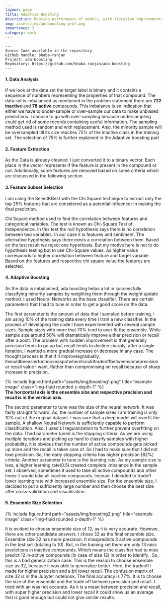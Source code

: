 ```yaml
---
layout: page
title: Adaptive Boosting
description: Boosing performance of models, with iterative improvements for Imbalance Dataset.
img: assets/img/adaboosting-prof.png
importance: 2
category: work
---
```


    ---
    Source Code available in the repository
    Github handle: bhaba-ranjan
    Project: ada-boosting
    Repository: https://github.com/bhaba-ranjan/ada-boosting    
    ---


#### 1. Data Analysis

If we look at the data set the target label is binary and it contains a sequence of numbers
representing the properties of that compound. The data set is imbalanced as mentioned in the problem
statement there are **722 inactive** and **78 active** compounds. This imbalance is an indication that either
we have to under-sample or over-sample our data to make unbiased predictions. I choose to go with
over-sampling because undersampling could get rid of some records containing useful information. The
sampling method used is random and with replacement. Also, the minority sample will be oversampled
till its size reaches 75% of the inactive class in the training set. The selection of 75% is further explained
in the Adaptive boosting part

#### 2. Feature Extraction
As the Data is already cleaned. I just converted it to a binary vector. Each place in the vector represents if the feature is present in the compound or not. Additionally, some features are removed based on some criteria which are discussed in the following section.

#### 3. Feature Subset Selection
I am using the SelectKBest with the Chi Square technique to extract only the top 25% features that are considered as a potential influencer in making the final prediction.

Chi Square method used to find the correlation between features and categorical variables. The test is known as Chi-Square Test of Independence. In this test the null hypothesis says there is no correlation between two variables. In our case it is features and sentiment. The alternative hypothesis says there exists a correlation between them. Based on the test result we reject one hypothesis. But my motive here is not to do hypothesis testing but to use Chi-Square values. As higher value corresponds to higher correlation between feature and target variable. Based on the features and respective chi square value the features are selected.

#### 4. Adaptive Boosting
As the data is imbalanced, ada boosting helps a lot in successfully classifying minority samples by weighting them through the weight update method. I used Neural Networks as the base classifier. There are certain parameters that I had to tune in order to get a good score on the data.

The first parameter is the amount of data that I sampled before training. I am using 10% of the training data every time I train a new classifier. In the process of developing the code I have experimented with several sample sizes. Sample sizes with more that 70% tend to over fit the ensemble. While sample size around 50% will dramatically improve either precision or recall after a point. The problem with sudden improvement is that generally precision tends to go up but recall tends to decline sharply, after a single iteration. I wanted a more gradual increase or decrease in any case. The thought process is that if it improvesgradually, itwouldbeeasiertochooseaspotwhereIcouldtradeoffbetweensomeprecision or recall value I want. Rather than compromising on recall because of sharp increase in precision.

<div class="row justify-content-sm-center">
    <div class="col-sm mt-3 mt-md-0">
        {% include figure.html path="assets/img/boosting1.png" title="example image" class="img-fluid rounded z-depth-1" %}
    </div>
</div>
<div class="caption">
    <b>The horizontal axis is the ensemble size and respective precision and recall is in the vertical axis.</b>
</div>

The second parameter to tune was the size of the neural network. It was fairly straight forward. As, the number of sample sizes I am training is only 10% out of the original dataset. I was sure that a deep model will overfit the sample. A shallow Neural Network is sufficiently capable to perform classification. Also, I used L1 regularization to further prevent overfitting on the data. Third parameter tuned is the stopping criteria. As we are using multiple iterations and picking up hard to classify samples with higher probability, it is obvious that the number of active compounds gets picked up more and the recall is
taken care of. So I had to make sure that I did not lose precision. So, the early stopping criteria has higher precision [82%] criteria.
Another parameter to tune is the learning rate. As my sample size is less, a higher learning rate(0.5) created complete imbalance in the sample set. I observed, sometimes it used to take all active compounds and other times it would take all inactive compounds. Instead, I decided to tradoff lower learning rate with increased ensemble size. For the ensemble size, I decided to put a sufficiently large number and then choose the best size after cross-validation and visualization.




#### 5. Ensemble Size Selection

<div class="row justify-content-sm-center">
    <div class="col-sm mt-3 mt-md-0">
        {% include figure.html path="assets/img/boosting2.png" title="example image" class="img-fluid rounded z-depth-1" %}
    </div>
</div>

It is evident to choose ensemble size of 12, as it is very accurate. However, there are other candidate answers. I chose 32 as the final ensemble size. Ensemble size 32 has more precision. It misspredicts 3 active compounds in the test set (totaling to 10). But, in the training set there are only 13 miss predictions in inactive compounds. Which means the classifier had to miss predict 12 in-active 
compounds (in case of size 12) in order to identify . So, this is a bad generalization case. This is the reason to choose ensemble size as 32, because it was able to generalize better. Here, the tradeoff I made for higher precision and a bit lower recall. The confusion matrix of size 32 is in the Jupyter notebook. The final accuracy is 77%. It is to choose the size of the ensemble and the trade off between precision and recall. I tried with an
was not accurate. As it is a mean between precision and recall, with super higher precision and lower recall it could show us an average that is good enough but could not give similar results.
